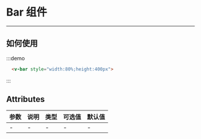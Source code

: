 # Bar 组件


---


## 如何使用
<div class="demo-block">
  <line-demo />
  <bar-demo />
</div>

:::demo
```html
  <v-bar style="width:80%;height:400px">
```
:::


## Attributes



| 参数  | 说明  | 类型  | 可选值 | 默认值 |
|-----|-----|-----|-----|-----|
| -   | -   | -   | -   | -   |

